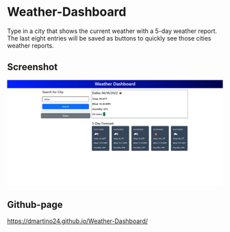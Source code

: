 # Weather-Dashboard
Type in a city that shows the current weather with a 5-day weather report. The last eight entries will be saved as buttons to quickly see those cities weather reports.

## Screenshot 
![Screenshot Dustin's weather dashboard](assets\imgs\screencapture-weather-dashboard.png)


## Github-page
 https://dmartino24.github.io/Weather-Dashboard/